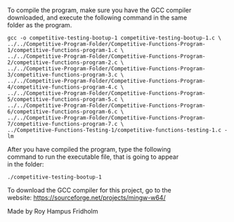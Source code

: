 
To compile the program, make sure you have the GCC compiler  
downloaded, and execute the following command in the same  
folder as the program.

```
gcc -o competitive-testing-bootup-1 competitive-testing-bootup-1.c \
../../Competitive-Program-Folder/Competitive-Functions-Program-1/competitive-functions-program-1.c \
../../Competitive-Program-Folder/Competitive-Functions-Program-2/competitive-functions-program-2.c \
../../Competitive-Program-Folder/Competitive-Functions-Program-3/competitive-functions-program-3.c \
../../Competitive-Program-Folder/Competitive-Functions-Program-4/competitive-functions-program-4.c \
../../Competitive-Program-Folder/Competitive-Functions-Program-5/competitive-functions-program-5.c \
../../Competitive-Program-Folder/Competitive-Functions-Program-6/competitive-functions-program-6.c \
../../Competitive-Program-Folder/Competitive-Functions-Program-7/competitive-functions-program-7.c \
../Competitive-Functions-Testing-1/competitive-functions-testing-1.c -lm
```

After you have compiled the program, type the following  
command to run the executable file, that is going to appear  
in the folder:

```
./competitive-testing-bootup-1
```

To download the GCC compiler for this project, go to the  
website: https://sourceforge.net/projects/mingw-w64/

Made by Roy Hampus Fridholm
